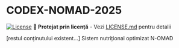 # CODEX-NOMAD-2025

[![License](https://img.shields.io/badge/License-Custom-red.svg)](LICENSE.md)
📜 **Protejat prin licență** - Vezi [LICENSE.md](LICENSE.md) pentru detalii

[restul conținutului existent...]
Sistem nutrițional optimizat N-OMAD
